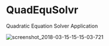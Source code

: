 # QuadEquSolvr
Quadratic Equation Solver Application

![screenshot_2018-03-15-15-15-03-721](https://user-images.githubusercontent.com/17099115/37455885-2cb28aa2-2864-11e8-86a6-de768e456c14.jpeg)
